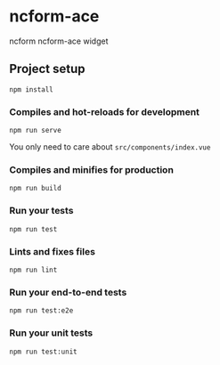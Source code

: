 # ncform-ace

ncform ncform-ace widget

## Project setup
```
npm install
```

### Compiles and hot-reloads for development
```
npm run serve
```

You only need to care about `src/components/index.vue`

### Compiles and minifies for production
```
npm run build
```

### Run your tests
```
npm run test
```

### Lints and fixes files
```
npm run lint
```

### Run your end-to-end tests
```
npm run test:e2e
```

### Run your unit tests
```
npm run test:unit
```
